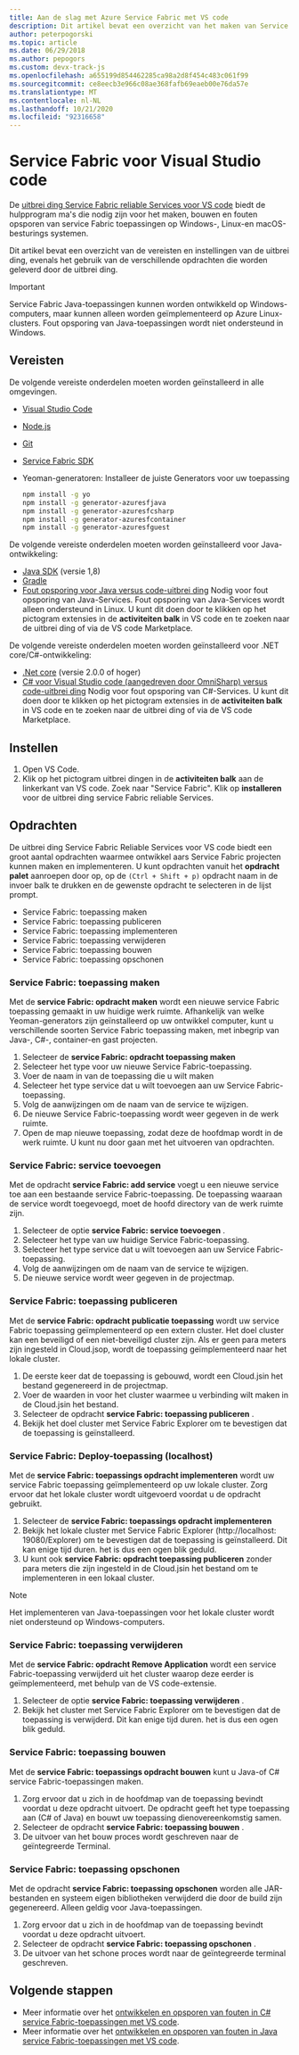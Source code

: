 ```yaml
---
title: Aan de slag met Azure Service Fabric met VS code
description: Dit artikel bevat een overzicht van het maken van Service Fabric-toepassingen met Visual Studio code.
author: peterpogorski
ms.topic: article
ms.date: 06/29/2018
ms.author: pepogors
ms.custom: devx-track-js
ms.openlocfilehash: a655199d854462285ca98a2d8f454c483c061f99
ms.sourcegitcommit: ce8eecb3e966c08ae368fafb69eaeb00e76da57e
ms.translationtype: MT
ms.contentlocale: nl-NL
ms.lasthandoff: 10/21/2020
ms.locfileid: "92316658"
---
```

# <a name="service-fabric-for-visual-studio-code"></a>Service Fabric voor Visual Studio code

De [uitbrei ding Service Fabric reliable Services voor VS code](https://marketplace.visualstudio.com/items?itemName=ms-azuretools.vscode-service-fabric-reliable-services) biedt de hulpprogram ma's die nodig zijn voor het maken, bouwen en fouten opsporen van service Fabric toepassingen op Windows-, Linux-en macOS-besturings systemen.

Dit artikel bevat een overzicht van de vereisten en instellingen van de uitbrei ding, evenals het gebruik van de verschillende opdrachten die worden geleverd door de uitbrei ding. 

> [!IMPORTANT]
> Service Fabric Java-toepassingen kunnen worden ontwikkeld op Windows-computers, maar kunnen alleen worden geïmplementeerd op Azure Linux-clusters. Fout opsporing van Java-toepassingen wordt niet ondersteund in Windows.

## <a name="prerequisites"></a>Vereisten

De volgende vereiste onderdelen moeten worden geïnstalleerd in alle omgevingen.

* [Visual Studio Code](https://code.visualstudio.com/)
* [Node.js](https://nodejs.org/)
* [Git](https://git-scm.com/)
* [Service Fabric SDK](./service-fabric-get-started.md)
* Yeoman-generatoren: Installeer de juiste Generators voor uw toepassing

   ```sh
   npm install -g yo
   npm install -g generator-azuresfjava
   npm install -g generator-azuresfcsharp
   npm install -g generator-azuresfcontainer
   npm install -g generator-azuresfguest
   ```

De volgende vereiste onderdelen moeten worden geïnstalleerd voor Java-ontwikkeling:

* [Java SDK](/azure/developer/java/fundamentals/java-jdk-long-term-support) (versie 1,8)
* [Gradle](https://gradle.org/install/)
* [Fout opsporing voor Java versus code-uitbrei ding](https://marketplace.visualstudio.com/items?itemName=vscjava.vscode-java-debug) Nodig voor fout opsporing van Java-Services. Fout opsporing van Java-Services wordt alleen ondersteund in Linux. U kunt dit doen door te klikken op het pictogram extensies in de **activiteiten balk** in VS code en te zoeken naar de uitbrei ding of via de VS code Marketplace.

De volgende vereiste onderdelen moeten worden geïnstalleerd voor .NET core/C#-ontwikkeling:

* [.Net core](https://www.microsoft.com/net/learn/get-started) (versie 2.0.0 of hoger)
* [C# voor Visual Studio code (aangedreven door OmniSharp) versus code-uitbrei ding](https://marketplace.visualstudio.com/items?itemName=ms-dotnettools.csharp) Nodig voor fout opsporing van C#-Services. U kunt dit doen door te klikken op het pictogram extensies in de **activiteiten balk** in VS code en te zoeken naar de uitbrei ding of via de VS code Marketplace.

## <a name="setup"></a>Instellen

1. Open VS Code.
2. Klik op het pictogram uitbrei dingen in de **activiteiten balk** aan de linkerkant van VS code. Zoek naar "Service Fabric". Klik op **installeren** voor de uitbrei ding service Fabric reliable Services.

## <a name="commands"></a>Opdrachten
De uitbrei ding Service Fabric Reliable Services voor VS code biedt een groot aantal opdrachten waarmee ontwikkel aars Service Fabric projecten kunnen maken en implementeren. U kunt opdrachten vanuit het **opdracht palet** aanroepen door op, op de `(Ctrl + Shift + p)` opdracht naam in de invoer balk te drukken en de gewenste opdracht te selecteren in de lijst prompt. 

* Service Fabric: toepassing maken 
* Service Fabric: toepassing publiceren 
* Service Fabric: toepassing implementeren 
* Service Fabric: toepassing verwijderen  
* Service Fabric: toepassing bouwen 
* Service Fabric: toepassing opschonen 

### <a name="service-fabric-create-application"></a>Service Fabric: toepassing maken

Met de **service Fabric: opdracht maken** wordt een nieuwe service Fabric toepassing gemaakt in uw huidige werk ruimte. Afhankelijk van welke Yeoman-generators zijn geïnstalleerd op uw ontwikkel computer, kunt u verschillende soorten Service Fabric toepassing maken, met inbegrip van Java-, C#-, container-en gast projecten. 

1.  Selecteer de **service Fabric: opdracht toepassing maken**
2.  Selecteer het type voor uw nieuwe Service Fabric-toepassing. 
3.  Voer de naam in van de toepassing die u wilt maken
3.  Selecteer het type service dat u wilt toevoegen aan uw Service Fabric-toepassing. 
4.  Volg de aanwijzingen om de naam van de service te wijzigen. 
5.  De nieuwe Service Fabric-toepassing wordt weer gegeven in de werk ruimte.
6.  Open de map nieuwe toepassing, zodat deze de hoofdmap wordt in de werk ruimte. U kunt nu door gaan met het uitvoeren van opdrachten.

### <a name="service-fabric-add-service"></a>Service Fabric: service toevoegen
Met de opdracht **service Fabric: add service** voegt u een nieuwe service toe aan een bestaande service Fabric-toepassing. De toepassing waaraan de service wordt toegevoegd, moet de hoofd directory van de werk ruimte zijn. 

1.  Selecteer de optie **service Fabric: service toevoegen** .
2.  Selecteer het type van uw huidige Service Fabric-toepassing. 
3.  Selecteer het type service dat u wilt toevoegen aan uw Service Fabric-toepassing. 
4.  Volg de aanwijzingen om de naam van de service te wijzigen. 
5.  De nieuwe service wordt weer gegeven in de projectmap. 

### <a name="service-fabric-publish-application"></a>Service Fabric: toepassing publiceren
Met de **service Fabric: opdracht publicatie toepassing** wordt uw service Fabric toepassing geïmplementeerd op een extern cluster. Het doel cluster kan een beveiligd of een niet-beveiligd cluster zijn. Als er geen para meters zijn ingesteld in Cloud.jsop, wordt de toepassing geïmplementeerd naar het lokale cluster.

1.  De eerste keer dat de toepassing is gebouwd, wordt een Cloud.jsin het bestand gegenereerd in de projectmap.
2.  Voer de waarden in voor het cluster waarmee u verbinding wilt maken in de Cloud.jsin het bestand.
3.  Selecteer de opdracht **service Fabric: toepassing publiceren** .
4.  Bekijk het doel cluster met Service Fabric Explorer om te bevestigen dat de toepassing is geïnstalleerd. 

### <a name="service-fabric-deploy-application-localhost"></a>Service Fabric: Deploy-toepassing (localhost)
Met de **service Fabric: toepassings opdracht implementeren** wordt uw service Fabric toepassing geïmplementeerd op uw lokale cluster. Zorg ervoor dat het lokale cluster wordt uitgevoerd voordat u de opdracht gebruikt. 

1. Selecteer de **service Fabric: toepassings opdracht implementeren**
2. Bekijk het lokale cluster met Service Fabric Explorer (http://localhost: 19080/Explorer) om te bevestigen dat de toepassing is geïnstalleerd. Dit kan enige tijd duren. het is dus een ogen blik geduld.
3. U kunt ook **service Fabric: opdracht toepassing publiceren** zonder para meters die zijn ingesteld in de Cloud.jsin het bestand om te implementeren in een lokaal cluster.

> [!NOTE]
> Het implementeren van Java-toepassingen voor het lokale cluster wordt niet ondersteund op Windows-computers.

### <a name="service-fabric-remove-application"></a>Service Fabric: toepassing verwijderen
Met de **service Fabric: opdracht Remove Application** wordt een service Fabric-toepassing verwijderd uit het cluster waarop deze eerder is geïmplementeerd, met behulp van de VS code-extensie. 

1.  Selecteer de optie **service Fabric: toepassing verwijderen** .
2.  Bekijk het cluster met Service Fabric Explorer om te bevestigen dat de toepassing is verwijderd. Dit kan enige tijd duren. het is dus een ogen blik geduld.

### <a name="service-fabric-build-application"></a>Service Fabric: toepassing bouwen
Met de **service Fabric: toepassings opdracht bouwen** kunt u Java-of C# service Fabric-toepassingen maken. 

1.  Zorg ervoor dat u zich in de hoofdmap van de toepassing bevindt voordat u deze opdracht uitvoert. De opdracht geeft het type toepassing aan (C# of Java) en bouwt uw toepassing dienovereenkomstig samen.
2.  Selecteer de opdracht **service Fabric: toepassing bouwen** .
3.  De uitvoer van het bouw proces wordt geschreven naar de geïntegreerde Terminal.

### <a name="service-fabric-clean-application"></a>Service Fabric: toepassing opschonen
Met de opdracht **service Fabric: toepassing opschonen** worden alle JAR-bestanden en systeem eigen bibliotheken verwijderd die door de build zijn gegenereerd. Alleen geldig voor Java-toepassingen. 

1.  Zorg ervoor dat u zich in de hoofdmap van de toepassing bevindt voordat u deze opdracht uitvoert. 
2.  Selecteer de opdracht **service Fabric: toepassing opschonen** .
3.  De uitvoer van het schone proces wordt naar de geïntegreerde terminal geschreven.

## <a name="next-steps"></a>Volgende stappen

* Meer informatie over het [ontwikkelen en opsporen van fouten in C# service Fabric-toepassingen met VS code](./service-fabric-develop-csharp-applications-with-vs-code.md).
* Meer informatie over het [ontwikkelen en opsporen van fouten in Java service Fabric-toepassingen met VS code](./service-fabric-develop-java-applications-with-vs-code.md).